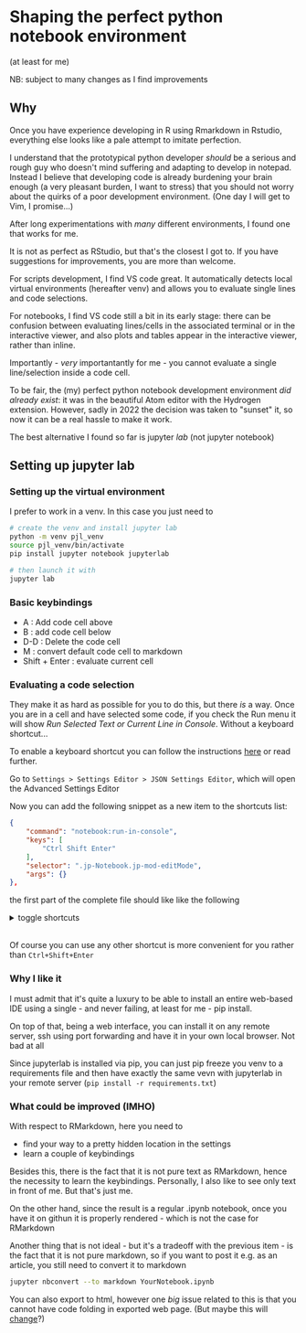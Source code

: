 # Shaping the perfect python notebook environment
(at least for me)

NB: subject to many changes as I find improvements


## Why
Once you have experience developing in R using Rmarkdown in Rstudio, everything else looks like a pale attempt to imitate perfection.

I understand that the prototypical python developer _should_ be a serious and rough guy who doesn't mind suffering and adapting to develop in notepad. Instead I believe that developing code is already burdening your brain enough (a very pleasant burden, I want to stress) that you should not worry about the quirks of a poor development environment. (One day I will get to Vim, I promise...)

After long experimentations with _many_ different environments, I found one that works for me. 

It is not as perfect as RStudio, but that's the closest I got to. If you have suggestions for improvements, you are more than welcome.

For scripts development, I find VS code great. It automatically detects local virtual environments (hereafter venv) and allows you to evaluate single lines and code selections.

For notebooks, I find VS code still a bit in its early stage: there can be confusion between evaluating lines/cells in the associated terminal or in the interactive viewer, and also plots and tables appear in the interactive viewer, rather than inline.

Importantly - _very_ importantantly for me - you cannot evaluate a single line/selection inside a code cell. 

To be fair, the (my) perfect python notebook development environment _did already exist_: it was in the beautiful Atom editor with the Hydrogen extension. However, sadly in 2022 the decision was taken to "sunset" it, so now it can be a real hassle to make it work.

The best alternative I found so far is jupyter _lab_ (not jupyter notebook)

## Setting up jupyter lab

### Setting up the virtual environment

I prefer to work in a venv. In this case you just need to 

```bash
# create the venv and install jupyter lab
python -m venv pjl_venv
source pjl_venv/bin/activate
pip install jupyter notebook jupyterlab

# then launch it with
jupyter lab
```

### Basic keybindings

- A : Add code cell above
- B : add code cell below
- D-D : Delete the code cell
- M : convert default code cell to markdown
- Shift + Enter : evaluate current cell


### Evaluating a code selection

They make it as hard as possible for you to do this, but there _is_ a way. Once you are in a cell and have selected some code, if you check the Run menu it will show _Run Selected Text or Current Line in Console_. Without a keyboard shortcut...

To enable a keyboard shortcut you can follow the instructions [here](https://stackoverflow.com/questions/56460834/how-to-run-a-single-line-or-selected-code-in-a-jupyter-notebook-or-jupyterlab-ce) or read further.

Go to `Settings > Settings Editor > JSON Settings Editor`, which will open the Advanced Settings Editor

Now you can add the following snippet as a new item to the shortcuts list:

```json
{
    "command": "notebook:run-in-console",
    "keys": [
        "Ctrl Shift Enter"
    ],
    "selector": ".jp-Notebook.jp-mod-editMode",
    "args": {}
},
```

the first part of the complete file should like like the following

<details><summary>toggle shortcuts</summary>

```json
{
    "shortcuts": [
        {
            "command": "notebook:run-in-console",
            "keys": [
                "Ctrl Shift Enter"
            ],
            "selector": ".jp-Notebook.jp-mod-editMode",
            "args": {}
        },
        {
            "command": "application:activate-next-tab",
            "keys": [
                "Ctrl Shift ]"
            ],
            "selector": "body",
            "args": {}
        },

```
</details>

<br>

Of course you can use any other shortcut is more convenient for you rather than `Ctrl+Shift+Enter`


### Why I like it

I must admit that it's quite a luxury to be able to install an entire web-based IDE using a single - and never failing, at least for me - pip install.

On top of that, being a web interface, you can install it on any remote server, ssh using port forwarding and have it in your own local browser. Not bad at all

Since jupyterlab is installed via pip, you can just pip freeze you venv to a requirements file and then have exactly the same vevn with jupyterlab in your remote server (`pip install -r requirements.txt`)


### What could be improved (IMHO)
With respect to RMarkdown, here you need to
- find your way to a pretty hidden location in the settings
- learn a couple of keybindings 

Besides this, there is the fact that it is not pure text as RMarkdown, hence the necessity to learn the keybindings. Personally, I also like to see only text in front of me. But that's just me.

On the other hand, since the result is a regular .ipynb notebook, once you have it on githun it is properly rendered - which is not the case for RMarkdown

Another thing that is not ideal - but it's a tradeoff with the previous item - is the fact that it is not pure markdown, so if you want to post it e.g. as an article, you still need to convert it to markdown

```bash
jupyter nbconvert --to markdown YourNotebook.ipynb
```

You can also export to html, however one _big_ issue related to this is that you cannot have code folding in exported web page. (But maybe this will [change](https://stackoverflow.com/questions/33159518/collapse-cell-in-jupyter-notebook)?)







